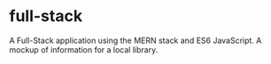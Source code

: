 # full-stack

A Full-Stack application using the MERN stack and ES6 JavaScript. A mockup of information for a local library.
